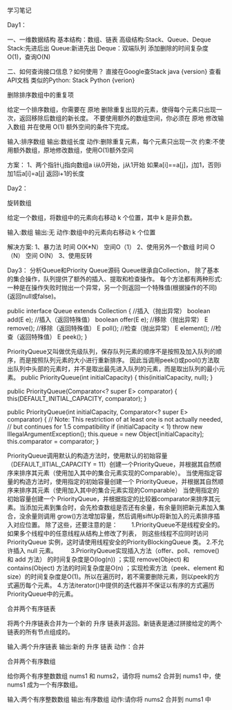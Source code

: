 学习笔记

Day1：

一、一维数据结构
基本结构：数组、链表
高级结构:Stack、Queue、Deque
Stack:先进后出
Queue:新进先出
Deque：双端队列
添加删除的时间复杂度O(1)，查询O(N)

二、如何查询接口信息？如何使用？
直接在Google查Stack java {version} 查看API文档
类似的Python: Stack Python {verion}

删除排序数组中的重复项

给定一个排序数组，你需要在 原地 删除重复出现的元素，使得每个元素只出现一次，返回移除后数组的新长度。
不要使用额外的数组空间，你必须在 原地 修改输入数组 并在使用 O(1) 额外空间的条件下完成。

输入:排序数组
输出:数组长度
动作:删除重复元素，每个元素只出现一次
约束:不使用额外数组，原地修改数组，使用O(1)额外空间


方案：
1、两个指针i,j指向数组a i从0开始，j从1开始
   如果a[i]==a[j]，j加1，否则i加1后a[i]=a[j]
   返回i+1的长度
   
Day2：
   
旋转数组

给定一个数组，将数组中的元素向右移动 k 个位置，其中 k 是非负数。

输入:数组
输出:无
动作:数组中的元素向右移动 k 个位置

解决方案:
1、暴力法 时间 O(K*N） 空间O（1） 
2、使用另外一个数组 时间 O（N） 空间 O(N）
3、使用反转

Day3：
分析Queue和Priority Queue源码
Queue继承自Collection，
除了基本的集合操作，队列提供了额外的插入、提取和检查操作。 每个方法都有两种形式:一种是在操作失败时抛出一个异常，另一个则返回一个特殊值(根据操作的不同)(返回null或false)。

public interface Queue<E> extends Collection<E> {
    //插入（抛出异常）
    boolean add(E e);
    //插入（返回特殊值）
    boolean offer(E e);
    //移除（抛出异常）
    E remove();
    //移除（返回特殊值）
    E poll();
    //检查（抛出异常）
    E element();
    //检查（返回特殊值）
    E peek();
}

PriorityQueue又叫做优先级队列，保存队列元素的顺序不是按照及加入队列的顺序，而是按照队列元素的大小进行重新排序。
因此当调用peek()或pool()方法取出队列中头部的元素时，并不是取出最先进入队列的元素，而是取出队列的最小元素。
 public PriorityQueue(int initialCapacity) {
        this(initialCapacity, null);
    }

public PriorityQueue(Comparator<? super E> comparator) {
        this(DEFAULT_INITIAL_CAPACITY, comparator);
    }

public PriorityQueue(int initialCapacity,
                         Comparator<? super E> comparator) {
        // Note: This restriction of at least one is not actually needed,
        // but continues for 1.5 compatibility
        if (initialCapacity < 1)
            throw new IllegalArgumentException();
        this.queue = new Object[initialCapacity];
        this.comparator = comparator;
    }

PriorityQueue调用默认的构造方法时，使用默认的初始容量（DEFAULT_IITIAL_CAPACITY = 11）创建一个PriorityQueue，并根据其自然顺序来排序其元素（使用加入其中的集合元素实现的Comparable）。
当使用指定容量的构造方法时，使用指定的初始容量创建一个 PriorityQueue，并根据其自然顺序来排序其元素（使用加入其中的集合元素实现的Comparable）
当使用指定的初始容量创建一个 PriorityQueue，并根据指定的比较器comparator来排序其元素。当添加元素到集合时，会先检查数组是否还有余量，有余量则把新元素加入集合，没余量则调用  grow()方法增加容量，然后调用siftUp将新加入的元素排序插入对应位置。
除了这些，还要注意的是：
  1.PriorityQueue不是线程安全的。如果多个线程中的任意线程从结构上修改了列表， 则这些线程不应同时访问 PriorityQueue 实例，这时请使用线程安全的PriorityBlockingQueue 类。
  2.不允许插入 null 元素。
  3.PriorityQueue实现插入方法（offer、poll、remove() 和 add 方法） 的时间复杂度是O(log(n)) ；实现 remove(Object) 和 contains(Object) 方法的时间复杂度是O(n) ；实现检索方法（peek、element 和 size）的时间复杂度是O(1)。所以在遍历时，若不需要删除元素，则以peek的方式遍历每个元素。
  4.方法iterator()中提供的迭代器并不保证以有序的方式遍历PriorityQueue中的元素。
  
 合并两个有序链表
 
 将两个升序链表合并为一个新的 升序 链表并返回。新链表是通过拼接给定的两个链表的所有节点组成的。
 
 输入:两个升序链表
 输出:新的 升序 链表
 动作：合并
 
 合并两个有序数组
 
给你两个有序整数数组 nums1 和 nums2，请你将 nums2 合并到 nums1 中，使 nums1 成为一个有序数组。

输入:两个有序整数数组 
输出:有序数组
动作:请你将 nums2 合并到 nums1 中
